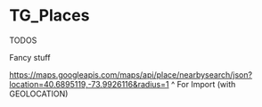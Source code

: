 # TG_Places
TODOS

Fancy stuff

https://maps.googleapis.com/maps/api/place/nearbysearch/json?location=40.6895119,-73.9926116&radius=1
^ For Import (with GEOLOCATION)
